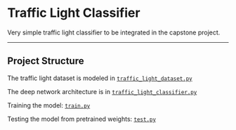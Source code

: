 # Traffic Light Classifier

Very simple traffic light classifier to be integrated in the capstone project.

---

## Project Structure

The traffic light dataset is modeled in [`traffic_light_dataset.py`](https://github.com/ndrplz/self-driving-car/blob/master/capstone_traffic_light_classifier/traffic_light_dataset.py)

The deep network architecture is in [`traffic_light_classifier.py`](https://github.com/ndrplz/self-driving-car/blob/master/capstone_traffic_light_classifier/traffic_light_classifier.py)

Training the model: [`train.py`](https://github.com/ndrplz/self-driving-car/blob/master/capstone_traffic_light_classifier/train.py)

Testing the model from pretrained weights: [`test.py`](https://github.com/ndrplz/self-driving-car/blob/master/capstone_traffic_light_classifier/test.py)
